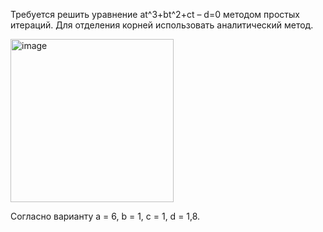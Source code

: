 Требуется решить уравнение at^3+bt^2+ct – d=0 методом простых итераций. Для отделения корней использовать аналитический метод.

<img width="261" alt="image" src="https://github.com/user-attachments/assets/cb71b9b0-33aa-4fe0-9906-bc0d386efbf3">


Согласно варианту a = 6, b = 1, c = 1, d = 1,8.
